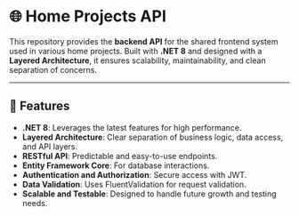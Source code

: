 # 🌐 Home Projects API

This repository provides the **backend API** for the shared frontend system used in various home projects. Built with **.NET 8** and designed with a **Layered Architecture**, it ensures scalability, maintainability, and clean separation of concerns.

---

## 🚀 Features

- **.NET 8**: Leverages the latest features for high performance.
- **Layered Architecture**: Clear separation of business logic, data access, and API layers.
- **RESTful API**: Predictable and easy-to-use endpoints.
- **Entity Framework Core**: For database interactions.
- **Authentication and Authorization**: Secure access with JWT.
- **Data Validation**: Uses FluentValidation for request validation.
- **Scalable and Testable**: Designed to handle future growth and testing needs.
